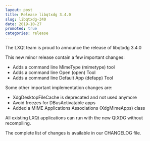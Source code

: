```yaml
---
layout: post
title: Release libqtxdg 3.4.0
slug: libqtxdg-340
date: 2019-10-27
promoted: true
categories: release
---
```


The LXQt team is proud to announce the release of libqtxdg 3.4.0

This new minor release contain a few important changes:  
* Adds a command line MimeType (mimetype) tool  
* Adds a command line Open (open) Tool  
* Adds a command line Default App (defapp) Tool  

Some other important implementation changes are:
* XdgDesktopFileCache is deprecated and not used anymore  
* Avoid freezes for DBusActivatable apps
* Added a MIME Applications Associations (XdgMimeApps) class

All existing LXQt applications can run with the new QtXDG without
recompiling. 

The complete list of changes is available in our CHANGELOG file.

